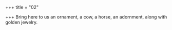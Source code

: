 +++
title = "02"

+++
Bring here to us an ornament, a cow, a horse, an adornment,
along with golden jewelry.